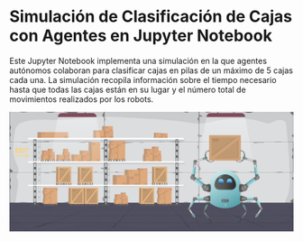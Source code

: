 # Simulación de Clasificación de Cajas con Agentes en Jupyter Notebook

Este Jupyter Notebook implementa una simulación en la que agentes autónomos colaboran para clasificar cajas en pilas de un máximo de 5 cajas cada una. La simulación recopila información sobre el tiempo necesario hasta que todas las cajas están en su lugar y el número total de movimientos realizados por los robots.

![caricatura](robotandbox.jpg)
